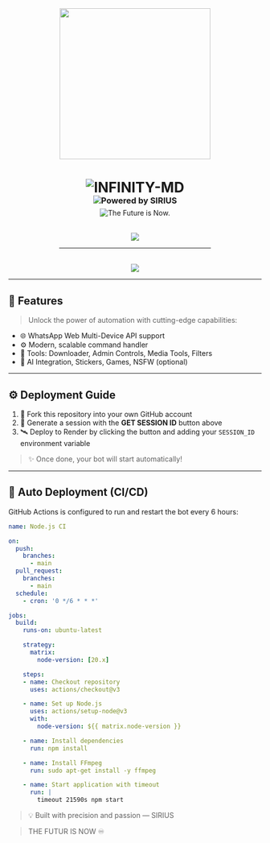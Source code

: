 <div align="center">
  <img src="https://files.catbox.moe/jio4vi.jpg" width="300"/>

  <h1 align="center">
    <img src="https://readme-typing-svg.demolab.com?font=Orbitron&weight=700&size=40&pause=1500&color=00FFFF&center=true&width=600&lines=INFINITY-MD" alt="INFINITY-MD" />
  </h1>

  <h3 align="center" style="margin-top:-20px;">
    <img src="https://readme-typing-svg.demolab.com?font=JetBrains+Mono&weight=600&size=20&pause=1000&color=FF6347&center=true&width=400&lines=POWERED+BY+SIRIUS" alt="Powered by SIRIUS" />
  </h3>

  <p align="center" style="margin-top:-10px;">
    <img src="https://readme-typing-svg.demolab.com?font=Space+Mono&weight=500&size=18&pause=1000&color=0AFFEF&center=true&width=380&lines=THE+FUTURE+IS+NOW." alt="The Future is Now." />
  </p>

  <br/>

  <a href="https://infinity-md-session.onrender.com">
    <img src="https://img.shields.io/badge/➕%20GET%20SESSION%20ID-4B4BFF?style=for-the-badge&logo=whatsapp&logoColor=white" />
  </a>
  
  <br />
  <hr width="60%" />
  <br />

  <a href="https://render.com/deploy">
    <img src="https://img.shields.io/badge/🚀%20DEPLOY%20TO%20RENDER-3D348B?style=for-the-badge&logo=render&logoColor=white" />
  </a>
</div>

---

## 🧠 Features

> Unlock the power of automation with cutting-edge capabilities:

- 🌐 WhatsApp Web Multi-Device API support  
- ⚙️ Modern, scalable command handler  
- 🧰 Tools: Downloader, Admin Controls, Media Tools, Filters  
- 💬 AI Integration, Stickers, Games, NSFW (optional)  

---

## ⚙️ Deployment Guide

1. 🍴 Fork this repository into your own GitHub account  
2. 🔐 Generate a session with the **GET SESSION ID** button above  
3. 🛰️ Deploy to Render by clicking the button and adding your `SESSION_ID` environment variable  

> ✨ Once done, your bot will start automatically!

---

## 📂 Auto Deployment (CI/CD)

GitHub Actions is configured to run and restart the bot every 6 hours:

```yaml
name: Node.js CI

on:
  push:
    branches:
      - main
  pull_request:
    branches:
      - main
  schedule:
    - cron: '0 */6 * * *'

jobs:
  build:
    runs-on: ubuntu-latest

    strategy:
      matrix:
        node-version: [20.x]

    steps:
    - name: Checkout repository
      uses: actions/checkout@v3

    - name: Set up Node.js
      uses: actions/setup-node@v3
      with:
        node-version: ${{ matrix.node-version }}

    - name: Install dependencies
      run: npm install

    - name: Install FFmpeg
      run: sudo apt-get install -y ffmpeg

    - name: Start application with timeout
      run: |
        timeout 21590s npm start
```


> 💡 Built with precision and passion — SIRIUS

> THE FUTUR IS NOW ♾️


